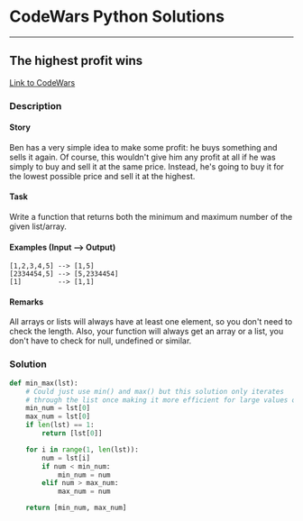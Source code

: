 # CodeWars Python Solutions

---

## The highest profit wins

[Link to CodeWars](https://www.codewars.com/kata/559590633066759614000063)

### Description

#### Story

Ben has a very simple idea to make some profit: he buys something and sells it again. Of course, this wouldn't give him any profit at all if he was simply to buy and sell it at the same price. Instead, he's going to buy it for the lowest possible price and sell it at the highest.

#### Task

Write a function that returns both the minimum and maximum number of the given list/array.

#### Examples (Input --> Output)

```
[1,2,3,4,5] --> [1,5]
[2334454,5] --> [5,2334454]
[1]         --> [1,1]
```

#### Remarks

All arrays or lists will always have at least one element, so you don't need to check the length. Also, your function will always get an array or a list, you don't have to check for null, undefined or similar.

### Solution

```py
def min_max(lst):
    # Could just use min() and max() but this solution only iterates
    # through the list once making it more efficient for large values of N
    min_num = lst[0]
    max_num = lst[0]
    if len(lst) == 1:
        return [lst[0]]

    for i in range(1, len(lst)):
        num = lst[i]
        if num < min_num:
            min_num = num
        elif num > max_num:
            max_num = num

    return [min_num, max_num]
```
